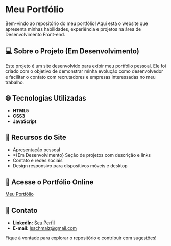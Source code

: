 # Meu Portfólio

Bem-vindo ao repositório do meu portfólio! Aqui está o website que apresenta minhas habilidades, experiência e projetos na área de Desenvolvimento Front-end.

## 💻 Sobre o Projeto (Em Desenvolvimento)
Este projeto é um site desenvolvido para exibir meu portfólio pessoal. Ele foi criado com o objetivo de demonstrar minha evolução como desenvolvedor e facilitar o contato com recrutadores e empresas interessadas no meu trabalho.

## 🌐 Tecnologias Utilizadas
- **HTML5**
- **CSS3**
- **JavaScript**

## 🌟 Recursos do Site
- Apresentação pessoal
- *{Em Desenvolvimento} Seção de projetos com descrição e links
- Contato e redes sociais
- Design responsivo para dispositivos móveis e desktop

## 🔗 Acesse o Portfólio Online
[Meu Portfólio](https://portfolio-lucas-de-santana-schmalzs-projects.vercel.app/)

## 👤 Contato
- **LinkedIn:** [Seu Perfil](https://www.linkedin.com/in/seu-perfil/](https://www.linkedin.com/in/lucasschmalz/))
- **E-mail:** lsschmalz@gmail.com

Fique à vontade para explorar o repositório e contribuir com sugestões!
